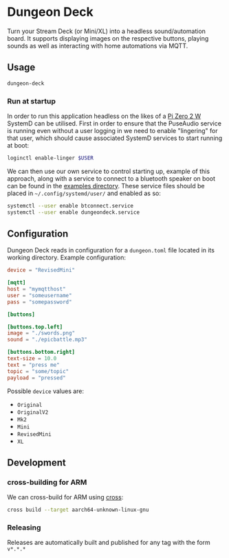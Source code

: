 # Dungeon Deck

Turn your Stream Deck (or Mini/XL) into a headless sound/automation board. It
supports displaying images on the respective buttons, playing sounds as well as
interacting with home automations via MQTT.

## Usage

```sh
dungeon-deck
```

### Run at startup

In order to run this application headless on the likes of a
[Pi Zero 2 W](https://www.raspberrypi.com/products/raspberry-pi-zero-2-w/)
SystemD can be utilised. First in order to ensure that the PuseAudio service is
running even without a user logging in we need to enable "lingering" for that
user, which should cause associated SystemD services to start running at boot:

```sh
loginctl enable-linger $USER
```

We can then use our own service to control starting up, example of this
approach, along with a service to connect to a bluetooth speaker on boot can be
found in the [examples directory](./examples/). These service files should be
placed in `~/.config/systemd/user/` and enabled as so:

```sh
systemctl --user enable btconnect.service
systemctl --user enable dungeondeck.service
```

## Configuration

Dungeon Deck reads in configuration for a `dungeon.toml` file located in its
working directory. Example configuration:

```toml
device = "RevisedMini"

[mqtt]
host = "mymqtthost"
user = "someusername"
pass = "somepassword"

[buttons]

[buttons.top.left]
image = "./swords.png"
sound = "./epicbattle.mp3"

[buttons.bottom.right]
text-size = 10.0
text = "press me"
topic = "some/topic"
payload = "pressed"
```

Possible `device` values are:

- `Original`
- `OriginalV2`
- `Mk2`
- `Mini`
- `RevisedMini`
- `XL`

## Development

### cross-building for ARM

We can cross-build for ARM using [cross](https://github.com/cross-rs/cross):

```sh
cross build --target aarch64-unknown-linux-gnu
```

### Releasing

Releases are automatically built and published for any tag with the form
`v*.*.*`
